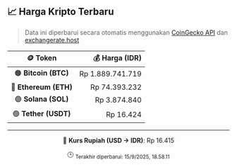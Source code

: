 

<!-- HARGA_KRIPTO -->
## 📈 Harga Kripto Terbaru

> Data ini diperbarui secara otomatis menggunakan [CoinGecko API](https://www.coingecko.com/) dan [exchangerate.host](https://exchangerate.host/)

<div align="center">

| 🪙 Token | 💰 Harga (IDR) |
|:------:|---------------:|
| 🟠 **Bitcoin (BTC)**   | Rp 1.889.741.719 |
| 🔵 **Ethereum (ETH)**  | Rp 74.393.232 |
| 🟣 **Solana (SOL)**    | Rp 3.874.840 |
| 🟢 **Tether (USDT)**   | Rp 16.424 |

---

💱 **Kurs Rupiah (USD → IDR)**: Rp 16.415

🕒 <sub>Terakhir diperbarui: 15/9/2025, 18.58.11</sub>

</div>
<!-- /HARGA_KRIPTO -->